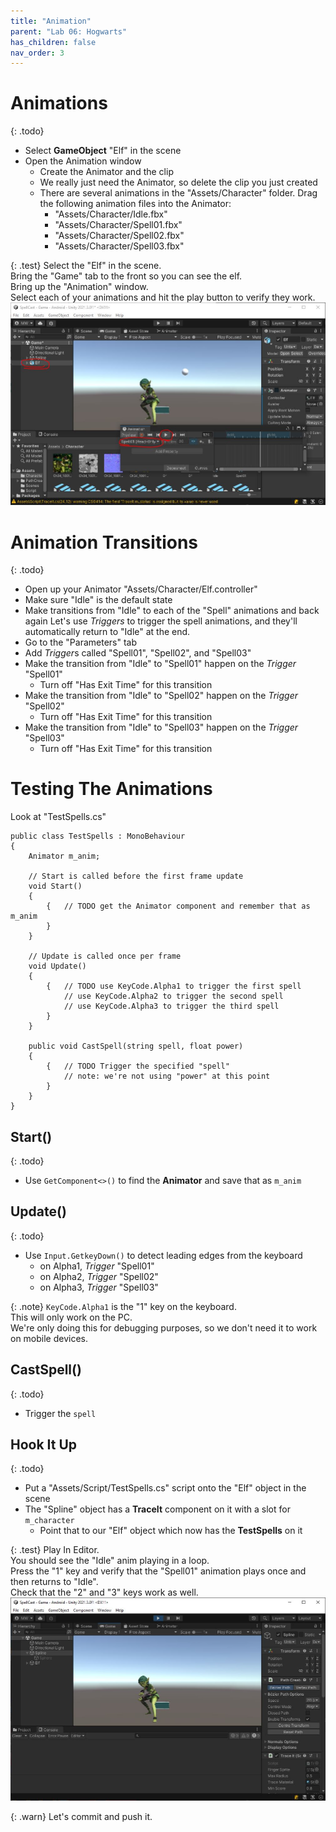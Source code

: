 ```yaml
---
title: "Animation"
parent: "Lab 06: Hogwarts"
has_children: false
nav_order: 3
---
```


# Animations

{: .todo}
* Select **GameObject** "Elf" in the scene
* Open the Animation window
	* Create the Animator and the clip
	* We really just need the Animator, so delete the clip you just created
	* There are several animations in the "Assets/Character" folder. Drag the following animation files into the Animator:
		* "Assets/Character/Idle.fbx"
		* "Assets/Character/Spell01.fbx"
		* "Assets/Character/Spell02.fbx"
		* "Assets/Character/Spell03.fbx"

{: .test}
Select the "Elf" in the scene.\
Bring the "Game" tab to the front so you can see the elf.\
Bring up the "Animation" window.\
Select each of your animations and hit the play button to verify they work.
![Animation Test](images/lab06/animtest.jpg "Animation Test")

# Animation Transitions

{: .todo}
* Open up your Animator "Assets/Character/Elf.controller"
* Make sure "Idle" is the default state
* Make transitions from "Idle" to each of the "Spell" animations and back again
Let's use *Triggers* to trigger the spell animations, and they'll automatically return to "Idle" at the end.
* Go to the "Parameters" tab
* Add *Trigger*s called "Spell01", "Spell02", and "Spell03"
* Make the transition from "Idle" to "Spell01" happen on the *Trigger* "Spell01"
	* Turn off "Has Exit Time" for this transition
* Make the transition from "Idle" to "Spell02" happen on the *Trigger* "Spell02"
	* Turn off "Has Exit Time" for this transition
* Make the transition from "Idle" to "Spell03" happen on the *Trigger* "Spell03"
	* Turn off "Has Exit Time" for this transition

# Testing The Animations
Look at "TestSpells.cs"
```
public class TestSpells : MonoBehaviour
{
    Animator m_anim;

    // Start is called before the first frame update
    void Start()
    {
        {   // TODO get the Animator component and remember that as m_anim
        }
    }

    // Update is called once per frame
    void Update()
    {
        {   // TODO use KeyCode.Alpha1 to trigger the first spell
            // use KeyCode.Alpha2 to trigger the second spell
            // use KeyCode.Alpha3 to trigger the third spell
        }
    }

    public void CastSpell(string spell, float power)
    {
        {   // TODO Trigger the specified "spell"
            // note: we're not using "power" at this point
        }
    }
}
```
## Start()

{: .todo}
* Use `GetComponent<>()` to find the **Animator** and save that as `m_anim`

## Update()

{: .todo}
* Use `Input.GetkeyDown()` to detect leading edges from the keyboard
	* on Alpha1, *Trigger* "Spell01"
	* on Alpha2, *Trigger* "Spell02"
	* on Alpha3, *Trigger* "Spell03"

{: .note}
`KeyCode.Alpha1` is the "1" key on the keyboard.\
This will only work on the PC.\
We're only doing this for debugging purposes, so we don't need it to work on mobile devices.

## CastSpell()

{: .todo}
* Trigger the `spell`

## Hook It Up

{: .todo}
* Put a "Assets/Script/TestSpells.cs" script onto the "Elf" object in the scene
* The "Spline" object has a **TraceIt** component on it with a slot for `m_character`
	* Point that to our "Elf" object which now has the **TestSpells** on it

{: .test}
Play In Editor.\
You should see the "Idle" anim playing in a loop.\
Press the "1" key and verify that the "Spell01" animation plays once and then returns to "Idle".\
Check that the "2" and "3" keys work as well.
![Trigger Test](images/lab06/animtest2.jpg "Trigger Test")

{: .warn}
Let's commit and push it.


